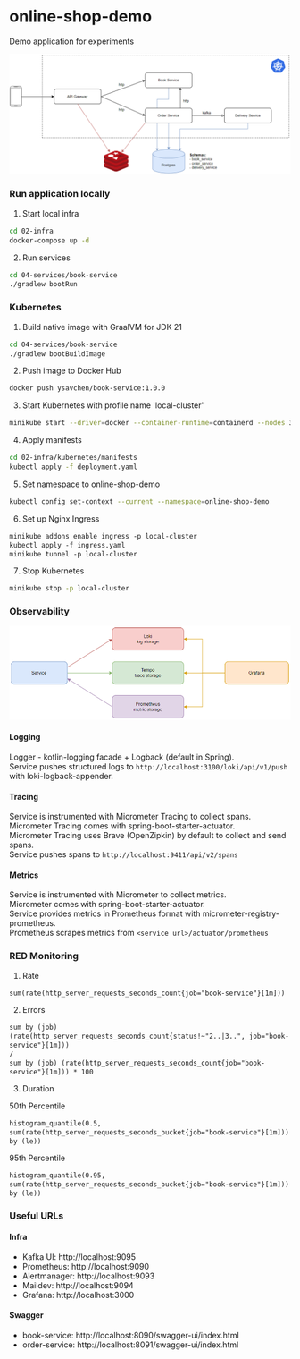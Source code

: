 # online-shop-demo

Demo application for experiments

![application-schema](./01-schema/application.png)

### Run application locally
1. Start local infra
```bash
cd 02-infra
docker-compose up -d
```
2. Run services
```bash
cd 04-services/book-service
./gradlew bootRun
```

### Kubernetes
1. Build native image with GraalVM for JDK 21
```bash
cd 04-services/book-service
./gradlew bootBuildImage
```
2. Push image to Docker Hub
```bash
docker push ysavchen/book-service:1.0.0
```
3. Start Kubernetes with profile name 'local-cluster'
```bash
minikube start --driver=docker --container-runtime=containerd --nodes 3 -p local-cluster
```
4. Apply manifests
```bash
cd 02-infra/kubernetes/manifests
kubectl apply -f deployment.yaml
```
5. Set namespace to online-shop-demo
```bash
kubectl config set-context --current --namespace=online-shop-demo
```
6. Set up Nginx Ingress
```
minikube addons enable ingress -p local-cluster
kubectl apply -f ingress.yaml
minikube tunnel -p local-cluster
```
7. Stop Kubernetes
```bash
minikube stop -p local-cluster
```

### Observability

![observability-schema](./01-schema/observability.png)

#### Logging
Logger - kotlin-logging facade + Logback (default in Spring).<br/>
Service pushes structured logs to `http://localhost:3100/loki/api/v1/push` with loki-logback-appender.

#### Tracing
Service is instrumented with Micrometer Tracing to collect spans.<br/>
Micrometer Tracing comes with spring-boot-starter-actuator.<br/>
Micrometer Tracing uses Brave (OpenZipkin) by default to collect and send spans.<br/>
Service pushes spans to `http://localhost:9411/api/v2/spans`

#### Metrics
Service is instrumented with Micrometer to collect metrics.<br/>
Micrometer comes with spring-boot-starter-actuator.<br/>
Service provides metrics in Prometheus format with micrometer-registry-prometheus.<br/>
Prometheus scrapes metrics from `<service url>/actuator/prometheus`

### RED Monitoring
1. Rate
```
sum(rate(http_server_requests_seconds_count{job="book-service"}[1m]))
```
2. Errors
```
sum by (job) (rate(http_server_requests_seconds_count{status!~"2..|3..", job="book-service"}[1m]))
/
sum by (job) (rate(http_server_requests_seconds_count{job="book-service"}[1m])) * 100
```
3. Duration

50th Percentile
```
histogram_quantile(0.5, sum(rate(http_server_requests_seconds_bucket{job="book-service"}[1m])) by (le))
```
95th Percentile
```
histogram_quantile(0.95, sum(rate(http_server_requests_seconds_bucket{job="book-service"}[1m])) by (le))
```

### Useful URLs

#### Infra
- Kafka UI: http://localhost:9095
- Prometheus: http://localhost:9090
- Alertmanager: http://localhost:9093
- Maildev: http://localhost:9094
- Grafana: http://localhost:3000

#### Swagger
- book-service: http://localhost:8090/swagger-ui/index.html
- order-service: http://localhost:8091/swagger-ui/index.html